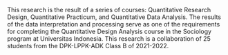This research is the result of a series of courses: Quantitative Research Design, Quantitative Practicum, and Quantitative Data Analysis. The results of the data interpretation and processing serve as one of the requirements for completing the Quantitative Design Analysis course in the Sociology program at Universitas Indonesia. This research is a collaboration of 25 students from the DPK-LPPK-ADK Class B of 2021-2022.
